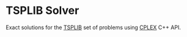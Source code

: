 # TSPLIB Solver
Exact solutions for the [TSPLIB](http://comopt.ifi.uni-heidelberg.de/software/TSPLIB95/) set of problems using [CPLEX](https://www-01.ibm.com/software/commerce/optimization/cplex-optimizer/) C++ API.
